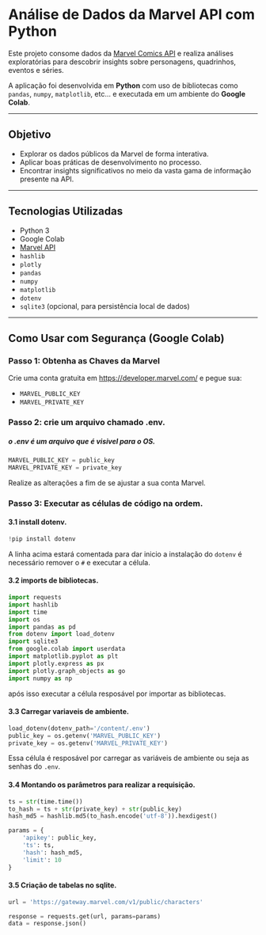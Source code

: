 #  Análise de Dados da Marvel API com Python

Este projeto consome dados da [Marvel Comics API](https://developer.marvel.com/) e realiza análises exploratórias para descobrir insights sobre personagens, quadrinhos, eventos e séries.

A aplicação foi desenvolvida em **Python** com uso de bibliotecas como `pandas`, `numpy`, `matplotlib`, etc... e executada em um ambiente do **Google Colab**.

---

##  Objetivo

- Explorar os dados públicos da Marvel de forma interativa.
- Aplicar boas práticas de desenvolvimento no processo.
- Encontrar insights significativos no meio da vasta gama de informação presente na API.

---

##  Tecnologias Utilizadas

- Python 3
- Google Colab
- [Marvel API](https://developer.marvel.com/)
- `hashlib`
- `plotly`
- `pandas`
- `numpy`
- `matplotlib`
- `dotenv`
- `sqlite3` (opcional, para persistência local de dados)


---

##  Como Usar com Segurança (Google Colab)

### Passo 1: Obtenha as Chaves da Marvel

Crie uma conta gratuita em https://developer.marvel.com/ e pegue sua:

- `MARVEL_PUBLIC_KEY`
- `MARVEL_PRIVATE_KEY`

### Passo 2: crie um arquivo chamado .env.

##### o .env é um arquivo que é visivel para o OS.

```python
MARVEL_PUBLIC_KEY = public_key
MARVEL_PRIVATE_KEY = private_key
```

Realize as alterações a fim de se ajustar a sua conta Marvel.

### Passo 3: Executar as células de código na ordem.

#### 3.1 install dotenv.

```python
!pip install dotenv
```
A linha acima estará comentada para dar inicio a instalação do `dotenv` é necessário remover o `#` e executar a célula.

#### 3.2 imports de bibliotecas.
```python
import requests
import hashlib
import time
import os
import pandas as pd
from dotenv import load_dotenv
import sqlite3
from google.colab import userdata
import matplotlib.pyplot as plt
import plotly.express as px
import plotly.graph_objects as go
import numpy as np
```
após isso executar a célula resposável por importar as bibliotecas.

#### 3.3 Carregar variaveis de ambiente.
```python
load_dotenv(dotenv_path='/content/.env')
public_key = os.getenv('MARVEL_PUBLIC_KEY')
private_key = os.getenv('MARVEL_PRIVATE_KEY')
```
Essa célula é resposável por carregar as variáveis de ambiente ou seja as senhas do `.env`.

#### 3.4 Montando os parâmetros para realizar a requisição.

```python
ts = str(time.time())
to_hash = ts + str(private_key) + str(public_key)
hash_md5 = hashlib.md5(to_hash.encode('utf-8')).hexdigest()

params = {
    'apikey': public_key,
    'ts': ts,
    'hash': hash_md5,
    'limit': 10
}
```


#### 3.5 Criação de tabelas no sqlite.

```python
url = 'https://gateway.marvel.com/v1/public/characters'

response = requests.get(url, params=params)
data = response.json()
```


